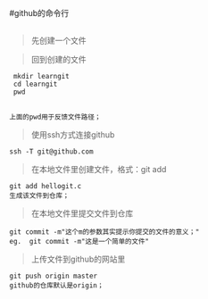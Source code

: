 #github的命令行
##
>先创建一个文件

>回到创建的文件


     mkdir learngit
     cd learngit
     pwd


    上面的pwd用于反馈文件路径；


> 使用ssh方式连接github


    ssh -T git@github.com


>在本地文件里创建文件，格式：git add <filename>


    git add hellogit.c 
    生成该文件到仓库；


>在本地文件里提交文件到仓库


    git commit -m"这个m的参数其实提示你提交的文件的意义；"
    eg.  git commit -m"这是一个简单的文件"


>上传文件到github的网站里


    git push origin master
    github的仓库默认是origin；